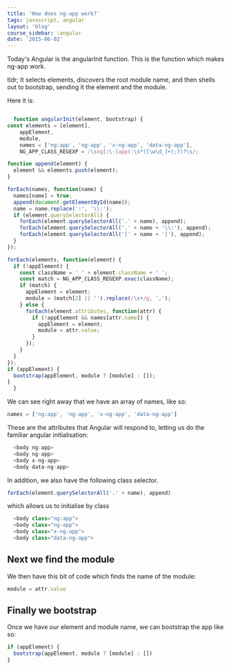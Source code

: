 ```yaml
---
title: 'How does ng-app work?'
tags: javascript, angular
layout: 'blog'
course_sidebar: :angular
date: '2015-06-02'
---
```


Today's Angular is the angularInit function. This is the function which makes ng-app work.

tldr; It selects elements, discovers the root module name, and then shells out to bootstrap, sending it the element and the module.

Here it is:

```js

  function angularInit(element, bootstrap) {
const elements = [element],
    appElement,
    module,
    names = ['ng:app', 'ng-app', 'x-ng-app', 'data-ng-app'],
    NG_APP_CLASS_REGEXP = /\sng[:\-]app(:\s*([\w\d_]+);?)?\s/;

function append(element) {
  element && elements.push(element);
}

forEach(names, function(name) {
  names[name] = true;
  append(document.getElementById(name));
  name = name.replace(':', '\\:');
  if (element.querySelectorAll) {
    forEach(element.querySelectorAll('.' + name), append);
    forEach(element.querySelectorAll('.' + name + '\\:'), append);
    forEach(element.querySelectorAll('[' + name + ']'), append);
  }
});

forEach(elements, function(element) {
  if (!appElement) {
    const className = ' ' + element.className + ' ';
    const match = NG_APP_CLASS_REGEXP.exec(className);
    if (match) {
      appElement = element;
      module = (match[2] || '').replace(/\s+/g, ',');
    } else {
      forEach(element.attributes, function(attr) {
        if (!appElement && names[attr.name]) {
          appElement = element;
          module = attr.value;
        }
      });
    }
  }
});
if (appElement) {
  bootstrap(appElement, module ? [module] : []);
}
  }

```

We can see right away that we have an array of names, like so:

```js
names = ['ng:app', 'ng-app', 'x-ng-app', 'data-ng-app']
```

These are the attributes that Angular will respond to, letting us do the familiar angular initialisation:

```js
  <body ng:app>
  <body ng-app>
  <body x-ng-app>
  <body data-ng-app>
```

In addition, we also have the following class selector.

```js
forEach(element.querySelectorAll('.' + name), append)
```

which allows us to initialise by class

```js
  <body class="ng:app">
  <body class="ng-app">
  <body class="x-ng-app">
  <body class="data-ng-app">
```

## Next we find the module

We then have this bit of code which finds the name of the module:

```js
module = attr.value
```

## Finally we bootstrap

Once we have our element and module name, we can bootstrap the app like so:

```js
if (appElement) {
  bootstrap(appElement, module ? [module] : [])
}
```
